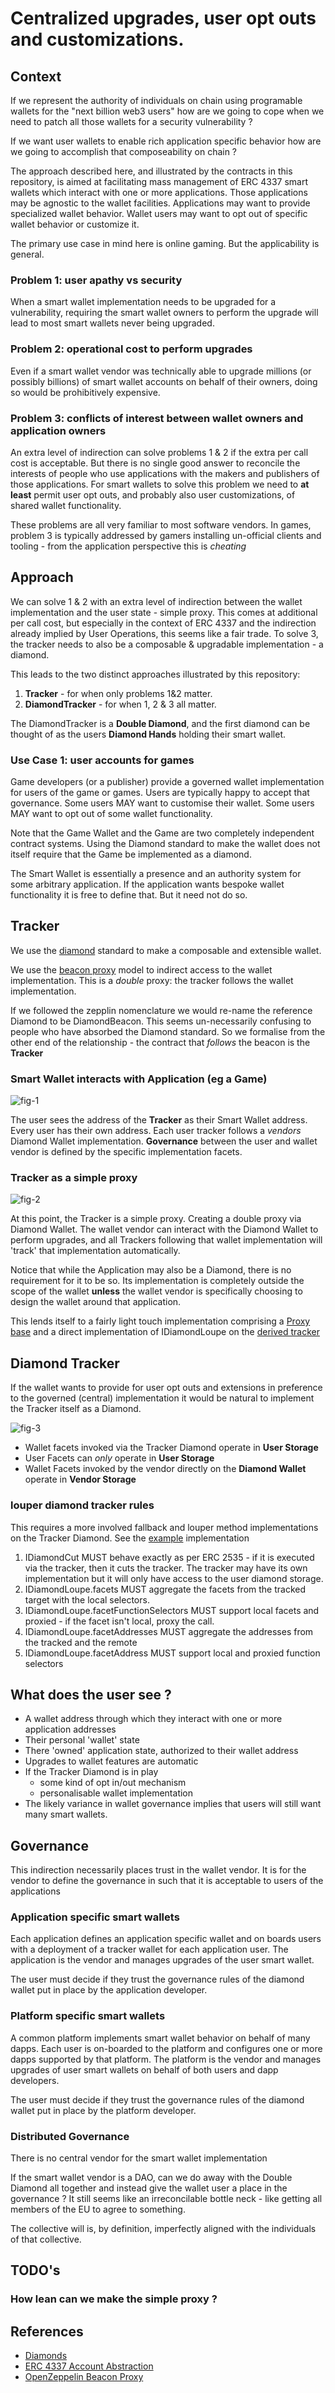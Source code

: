 # Centralized upgrades, user opt outs and customizations.

## Context

If we represent the authority of individuals on chain using programable wallets for the "next billion web3 users" how are we going to cope when we need to patch all those wallets for a security vulnerability ?

If we want user wallets to enable rich application specific behavior how are we going to accomplish that composeability on chain ?


The approach described here, and illustrated by the contracts in this repository, is aimed at facilitating mass management of ERC 4337 smart wallets which interact with one or more applications. Those applications may be agnostic to the wallet facilities. Applications may want to provide specialized wallet behavior. Wallet users may want to opt out of specific wallet behavior or customize it.

The primary use case in mind here is online gaming. But the applicability is general.

### Problem 1: user apathy vs security

When a smart wallet implementation needs to be upgraded for a vulnerability, requiring the smart wallet owners to perform the upgrade will lead to most smart wallets never being upgraded.

### Problem 2: operational cost to perform upgrades

Even if a smart wallet vendor was technically able to upgrade millions (or possibly billions) of smart wallet accounts on behalf of their owners, doing so would be prohibitively expensive.

### Problem 3: conflicts of interest between wallet owners and application owners

An extra level of indirection can solve problems 1 & 2 if the extra per call cost is acceptable. But there is no single good answer to reconcile the interests of people who use applications with the makers and publishers of those applications. For smart wallets to solve this problem we need to **at least** permit user opt outs, and probably also user customizations, of shared wallet functionality.

These problems are all very familiar to most software vendors. In games, problem 3 is typically addressed by gamers installing un-official clients and tooling - from the application perspective this is _cheating_

## Approach

We can solve 1 & 2 with an extra level of indirection between the wallet implementation and the user state - simple proxy. This comes at additional per call cost, but especially in the context of ERC 4337 and the indirection already implied by User Operations, this seems like a fair trade. To solve 3, the tracker needs to also be a composable & upgradable implementation - a diamond.

This leads to the two distinct approaches illustrated by this repository:

1. **Tracker** - for when only problems 1&2 matter.
2. **DiamondTracker** - for when 1, 2 & 3 all matter.

The DiamondTracker is a **Double Diamond**, and the first diamond can be thought of as the users **Diamond Hands** holding their smart wallet.
 
### Use Case 1: user accounts for games

Game developers (or a publisher) provide a governed wallet implementation for users of the game or games. Users are typically happy to accept that governance. Some  users MAY want to customise their wallet. Some users MAY want to opt out of some wallet functionality.

Note that the Game Wallet and the Game are two completely independent contract systems. Using the Diamond standard to make the wallet does not itself require that the Game be implemented as a diamond.

The Smart Wallet is essentially a presence and an authority system for some arbitrary application. If the application wants bespoke wallet functionality it is free to define that. But it need not do so.

## Tracker

We use the [diamond][ERC-2535] standard to make a composable and extensible wallet.

We use the [beacon proxy][ZEP-BEACON] model to indirect access to the wallet implementation. This is a _double_ proxy: the tracker follows the wallet implementation.

If we followed the zepplin nomenclature we would re-name the reference Diamond to be DiamondBeacon. This seems un-necessarily confusing to people who have absorbed the Diamond standard. So we formalise from the other end of the relationship - the contract that *follows* the beacon is the **Tracker**

### Smart Wallet interacts with Application (eg a Game)

![fig-1](http://www.plantuml.com/plantuml/proxy?cache=no&src=https://raw.githubusercontent.com/polysensus/diamond-1-tracker-hardhat/main/fig-1.puml)


The user sees the address of the **Tracker** as their Smart Wallet address. Every user has their own address. Each user tracker follows a *vendors* Diamond Wallet implementation. **Governance** between the user and wallet vendor is defined by the specific implementation facets.

### Tracker as a simple proxy

![fig-2](http://www.plantuml.com/plantuml/proxy?cache=no&src=https://raw.githubusercontent.com/polysensus/diamond-1-tracker-hardhat/main/fig-2.puml)

At this point, the Tracker is a simple proxy. Creating a double proxy via Diamond Wallet. The wallet vendor can interact with the Diamond Wallet to perform upgrades, and all Trackers following that wallet implementation will 'track' that implementation automatically.

Notice that while the Application may also be a Diamond, there is no requirement for it to be so. Its implementation is completely outside the scope of the wallet **unless** the wallet vendor is specifically choosing to design the wallet around that application.

This lends itself to a fairly light touch implementation comprising a [Proxy base](contracts/Proxy.sol#L16) and a direct implementation of IDiamondLoupe on the [derived tracker](contracts/Tracker.sol#L24)

## Diamond Tracker

If the wallet wants to provide for user opt outs and extensions in preference to the governed (central) implementation it would be natural to implement the Tracker itself as a Diamond.

![fig-3](http://www.plantuml.com/plantuml/proxy?cache=no&src=https://raw.githubusercontent.com/polysensus/diamond-1-tracker-hardhat/main/fig-3.puml)

* Wallet facets invoked via the Tracker Diamond operate in **User Storage**
* User Facets can _only_ operate in **User Storage**
* Wallet Facets invoked by the vendor directly on the **Diamond Wallet** operate in **Vendor Storage**

### louper diamond tracker rules

This requires a more involved fallback and louper method implementations on the Tracker Diamond. See the [example](contracts/facets/DiamondTrackerLoupeFacet.sol#L22) implementation

1. IDiamondCut MUST behave exactly as per ERC 2535 - if it is executed via the tracker, then it cuts the tracker. The tracker may have its own implementation but it will only have access to the user diamond storage.
2. IDiamondLoupe.facets MUST aggregate the facets from the tracked target with the local selectors.
3. IDiamondLoupe.facetFunctionSelectors MUST support local facets and proxied - if the facet isn't local, proxy the call.
4. IDiamondLoupe.facetAddresses MUST aggregate the addresses from the tracked and the remote
5. IDiamondLoupe.facetAddress MUST support local and proxied function selectors



## What does the user see ?

* A wallet address through which they interact with one or more application addresses
* Their personal 'wallet' state
* There 'owned' application state, authorized to their wallet address
* Upgrades to wallet features are automatic
* If the Tracker Diamond is in play
  * some kind of opt in/out mechanism
  * personalisable wallet implementation
* The likely variance in wallet governance implies that users will still want many smart wallets.


## Governance

This indirection necessarily places trust in the wallet vendor. It is for the vendor to define the governance in such that it is acceptable to users of the applications

### Application specific smart wallets

Each application defines an application specific wallet and on boards users with a deployment of a tracker wallet for each application user. The application is the vendor and manages upgrades of the user smart wallet.

The user must decide if they trust the governance rules of the diamond wallet put in place by the application developer.

### Platform specific smart wallets

A common platform implements smart wallet behavior on behalf of many dapps. Each user is on-boarded to the platform and configures one or more dapps supported by that platform. The platform is the vendor and manages upgrades of user smart wallets on behalf of both users and dapp developers.

The user must decide if they trust the governance rules of the diamond wallet put in place by the platform developer.

### Distributed Governance

There is no central vendor for the smart wallet implementation

If the smart wallet vendor is a DAO, can we do away with the Double Diamond all together and instead give the wallet user a place in the governance ? It still seems like an irreconcilable bottle neck - like getting all members of the EU to agree to something. 

The collective will is, by definition, imperfectly aligned with the individuals of that collective.

## TODO's

### How lean can we make the simple proxy ?

## References

* [ERC-2535]: https://eips.ethereum.org/EIPS/eip-2535/
    [Diamonds][ERC-2535]
* [ERC-4337]: https://eips.ethereum.org/EIPS/eip-4337/
    [ERC 4337 Account Abstraction][ERC-4337]
* [ZEP-BEACON]: https://github.com/OpenZeppelin/openzeppelin-contracts/blob/master/contracts/proxy/beacon/BeaconProxy.sol
    [OpenZeppelin Beacon Proxy][ZEP-BEACON]